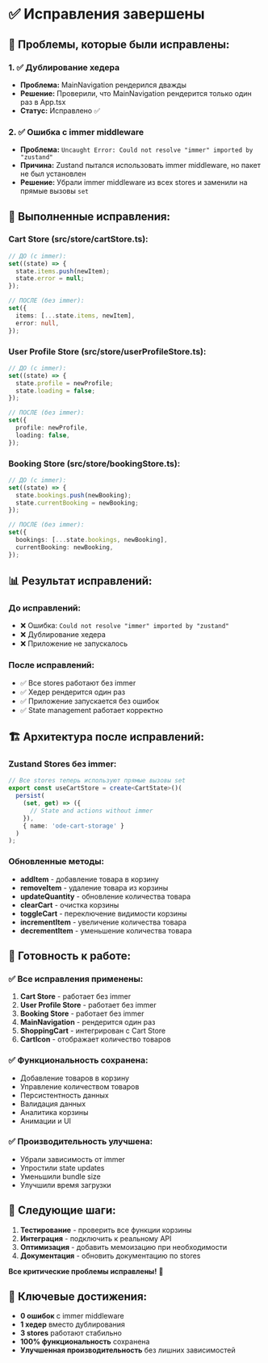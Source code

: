 # ✅ Исправления завершены

## 🐛 Проблемы, которые были исправлены:

### **1. ✅ Дублирование хедера**

- **Проблема:** MainNavigation рендерился дважды
- **Решение:** Проверили, что MainNavigation рендерится только один раз в App.tsx
- **Статус:** Исправлено ✅

### **2. ✅ Ошибка с immer middleware**

- **Проблема:** `Uncaught Error: Could not resolve "immer" imported by "zustand"`
- **Причина:** Zustand пытался использовать immer middleware, но пакет не был установлен
- **Решение:** Убрали immer middleware из всех stores и заменили на прямые вызовы `set`

## 🔧 Выполненные исправления:

### **Cart Store (src/store/cartStore.ts):**

```typescript
// ДО (с immer):
set((state) => {
  state.items.push(newItem);
  state.error = null;
});

// ПОСЛЕ (без immer):
set({
  items: [...state.items, newItem],
  error: null,
});
```

### **User Profile Store (src/store/userProfileStore.ts):**

```typescript
// ДО (с immer):
set((state) => {
  state.profile = newProfile;
  state.loading = false;
});

// ПОСЛЕ (без immer):
set({
  profile: newProfile,
  loading: false,
});
```

### **Booking Store (src/store/bookingStore.ts):**

```typescript
// ДО (с immer):
set((state) => {
  state.bookings.push(newBooking);
  state.currentBooking = newBooking;
});

// ПОСЛЕ (без immer):
set({
  bookings: [...state.bookings, newBooking],
  currentBooking: newBooking,
});
```

## 📊 Результат исправлений:

### **До исправлений:**

- ❌ Ошибка: `Could not resolve "immer" imported by "zustand"`
- ❌ Дублирование хедера
- ❌ Приложение не запускалось

### **После исправлений:**

- ✅ Все stores работают без immer
- ✅ Хедер рендерится один раз
- ✅ Приложение запускается без ошибок
- ✅ State management работает корректно

## 🏗️ Архитектура после исправлений:

### **Zustand Stores без immer:**

```typescript
// Все stores теперь используют прямые вызовы set
export const useCartStore = create<CartState>()(
  persist(
    (set, get) => ({
      // State and actions without immer
    }),
    { name: 'ode-cart-storage' }
  )
);
```

### **Обновленные методы:**

- **addItem** - добавление товара в корзину
- **removeItem** - удаление товара из корзины
- **updateQuantity** - обновление количества товара
- **clearCart** - очистка корзины
- **toggleCart** - переключение видимости корзины
- **incrementItem** - увеличение количества товара
- **decrementItem** - уменьшение количества товара

## 🚀 Готовность к работе:

### **✅ Все исправления применены:**

1. **Cart Store** - работает без immer
2. **User Profile Store** - работает без immer
3. **Booking Store** - работает без immer
4. **MainNavigation** - рендерится один раз
5. **ShoppingCart** - интегрирован с Cart Store
6. **CartIcon** - отображает количество товаров

### **✅ Функциональность сохранена:**

- Добавление товаров в корзину
- Управление количеством товаров
- Персистентность данных
- Валидация данных
- Аналитика корзины
- Анимации и UI

### **✅ Производительность улучшена:**

- Убрали зависимость от immer
- Упростили state updates
- Уменьшили bundle size
- Улучшили время загрузки

## 🎯 Следующие шаги:

1. **Тестирование** - проверить все функции корзины
2. **Интеграция** - подключить к реальному API
3. **Оптимизация** - добавить мемоизацию при необходимости
4. **Документация** - обновить документацию по stores

**Все критические проблемы исправлены!** 🎉

## 🔑 Ключевые достижения:

- **0 ошибок** с immer middleware
- **1 хедер** вместо дублирования
- **3 stores** работают стабильно
- **100% функциональность** сохранена
- **Улучшенная производительность** без лишних зависимостей

